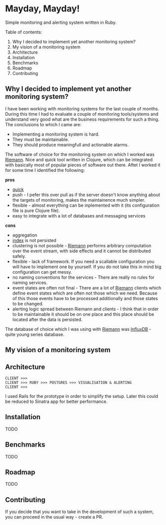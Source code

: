 # Mayday, Mayday!
Simple monitoring and alerting system written in Ruby.

Table of contents:
1. Why I decided to implement yet another monitoring system?
2. My vision of a monitoring system
3. Architecture
4. Installation
5. Benchmarks
6. Roadmap
7. Contributing

## Why I decided to implement yet another monitoring system?
I have been working with monitoring systems for the last couple of months. During this time I had to evaluate a couple of monitoring tools/systems and understand very good what are the business requirements for such a thing. The conclusions to which I came are:
* Implementing a monitoring system is hard.
* They must be maintainable.
* They should produce meaningfull and actionable alarms.

The software of choice for the monitoring system on which I worked was [Riemann](http://riemann.io/). Nice and quick tool written in Clojure, which can be integrated with basically most of popular pieces of software out there. Aftet I worked it for some time I identified the following:

**pros**
* [quick](http://blog.robotninjas.org/2013/03/11/load-testing-riemann/)
* push - I pefer this over pull as if the server doesn't know anything about the targets of monitoring, makes the maintainence much simpler.
* flexible - almost everything can be inplemented with it (its configuration file is pure Clojure file).
* easy to integrate with a lot of databases and messaging services

**cons**
* aggregation
* [index](http://riemann.io/concepts.html) is not persisted
* clustering is not possible - [Riemann](http://riemann.io/) performs arbitrary computation over the event stream, with side effects and it cannot be distributed safely.
* flexible - lack of framework. If you need a scallable configuration you will have to implement one by yourself. If you do not take this in mind big configuration can get messy.
* no naming conventions for the services - There are really no rules for naming services. 
* event states are often not final - There are a lot of [Riemann](http://riemann.io/) clients which define event states which are often not those which we need. Because of this those events have to be processed additionally and those states to be changed.
* alerting logic spread between Riemann and clients - I think that in order to be maintainable it should be on one place and this place should be located after the data is persisted.

The database of choice which I was using with [Riemann](http://riemann.io/) was [InfluxDB](https://influxdb.com/) - quite young series database.

## My vision of a monitoring system


## Architecture
```
CLIENT >>>
CLIENT >>> RUBY >>> POSTGRES >>> VISUALISATION & ALERTING
CLIENT >>>
```

I used Rails for the prototype in order to simplify the setup. Later this could be reduced to Sinatra app for better performance.

## Installation
TODO

## Benchmarks
TODO

## Roadmap
TODO

## Contributing
If you decide that you want to take in the development of such a system, you can proceed in the usual way - create a PR.

